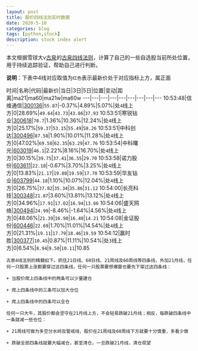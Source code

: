 ```yaml
---
layout: post
title: 股价四线法则实时数据
date: 2020-5-10
categories: blog
tags: [python,stock]
description: stock index alert
---
```



本文根据雪球大v[古泉](https://xueqiu.com/u/7148646888)的[古泉四线法则](https://xueqiu.com/7148646888/130498192)，计算了自己的一些自选股当前所处位置，用于持续追踪验证，帮助自己进行判断。

**说明**：下表中4线对应取值为`红色`表示最新价处于对应指标上方，属正面

时间|名称|代码|最新价|当日|3日|5日|位置|变动|距离|ma21|ma60|ma21w|ma60w
---|---|---|---|---|---|---|---|---
10:53:48|信维通信|[300136](https://xueqiu.com/S/SZ300136)|`55.87`|-0.37%|4.89%|5.07%|处`4`线上方|0|28.69%|`49.64`|`43.73`|`43.86`|`37.93`
10:53:51|寒锐钴业|[300618](https://xueqiu.com/S/SZ300618)|`70.7`|1.36%|10.36%|12.24%|处`4`线上方|0|25.17%|`59.37`|`53.15`|`55.49`|`58.26`
10:53:51|中科创达|[300496](https://xueqiu.com/S/SZ300496)|`87.58`|1.90%|10.01%|11.28%|处`4`线上方|0|47.02%|`69.58`|`62.35`|`63.29`|`47.76`
10:53:54|中科曙光|[603019](https://xueqiu.com/S/SH603019)|`46.1`|2.22%|8.16%|16.70%|处`4`线上方|0|30.15%|`39.75`|`37.41`|`36.55`|`29.70`
10:53:58|诺力股份|[603611](https://xueqiu.com/S/SH603611)|`22.18`|-0.67%|3.70%|3.25%|处`4`线上方|0|13.83%|`21.17`|`19.80`|`19.59`|`17.70`
10:53:59|华友钴业|[603799](https://xueqiu.com/S/SH603799)|`44.18`|1.10%|10.07%|12.04%|处`4`线上方|0|26.75%|`37.82`|`35.34`|`35.86`|`31.12`
10:54:00|长亮科技|[300348](https://xueqiu.com/S/SZ300348)|`21.87`|3.60%|13.81%|13.12%|处`4`线上方|0|34.96%|`17.91`|`17.02`|`16.94`|`13.66`
10:54:06|盛天网络|[300494](https://xueqiu.com/S/SZ300494)|`24.99`|-8.46%|-1.64%|4.56%|处`4`线上方|0|48.06%|`21.39`|`16.90`|`16.48`|`14.21`
10:54:08|金证股份|[600446](https://xueqiu.com/S/SH600446)|`22.69`|1.70%|11.01%|14.54%|处`4`线上方|0|21.31%|`19.11`|`17.79`|`18.46`|`19.59`
10:54:12|赢时胜|[300377](https://xueqiu.com/S/SZ300377)|`10.45`|0.87%|11.11%|10.54%|处`3`线上方|0|6.54%|`8.94`|`9.50`|`10.11`|10.85

```
古泉4线法则的精髓如下。抓住21日线、60日线、21周线及60周线等四条线，外加21月线，任何一只股票上涨都要穿过这四条线，任何一只股票要想爆雷也要先下穿过这四条线：

+ 当股价爬上四条线中的两条可以少量建仓

+ 爬上四条线中的三条可以加大仓位

+ 爬上四条线中的四条可以全仓

任何一只大牛，其股价都会坚守在21月线上方，不会轻易跌破21月线；相反，每跌破四条线中一条就减一些仓位：

+ 21周线可做为多空分水岭及警戒线，股价在21周线及60周线下方就要十分慎重，多看少做

+ 跌破全部四条线就要大幅减仓，甚至清仓，一旦跌破21月线，清仓观望
```